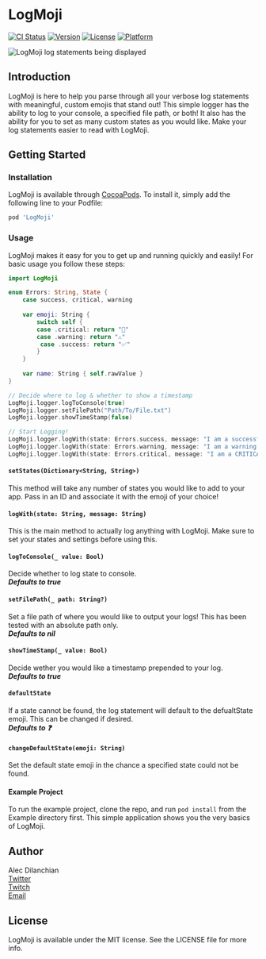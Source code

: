 # LogMoji

[![CI Status](https://img.shields.io/travis/adilanchian/LogMoji.svg?style=flat)](https://travis-ci.org/adilanchian/LogMoji)
[![Version](https://img.shields.io/cocoapods/v/LogMoji.svg?style=flat)](https://cocoapods.org/pods/LogMoji)
[![License](https://img.shields.io/cocoapods/l/LogMoji.svg?style=flat)](https://cocoapods.org/pods/LogMoji)
[![Platform](https://img.shields.io/cocoapods/p/LogMoji.svg?style=flat)](https://cocoapods.org/pods/LogMoji)

![LogMoji log statements being displayed](https://media.giphy.com/media/1wXf2OKTEy532ooEg4/giphy.gif)

## Introduction

LogMoji is here to help you parse through all your verbose log statements with meaningful, custom emojis that stand out! This simple logger has the ability to log to your console, a specified file path, or both! It also has the ability for you to set as many custom states as you would like. Make your log statements easier to read with LogMoji.

## Getting Started

### Installation

LogMoji is available through [CocoaPods](https://cocoapods.org). To install it, simply add the following line to your Podfile:

```ruby
pod 'LogMoji'
```

### Usage

LogMoji makes it easy for you to get up and running quickly and easily! For basic usage you follow these steps:

```swift
import LogMoji

enum Errors: String, State {
    case success, critical, warning
    
    var emoji: String {
        switch self {
        case .critical: return "🚨"
        case .warning: return "⚠️"
         case .success: return "✅"
        }
    }
    
    var name: String { self.rawValue }
}

// Decide where to log & whether to show a timestamp
LogMoji.logger.logToConsole(true)
LogMoji.logger.setFilePath("Path/To/File.txt")
LogMoji.logger.showTimeStamp(false)

// Start Logging!
LogMoji.logger.logWith(state: Errors.success, message: "I am a successful LogMoji message!")
LogMoji.logger.logWith(state: Errors.warning, message: "I am a warning LogMoji message!")
LogMoji.logger.logWith(state: Errors.critical, message: "I am a CRITICAL LogMoji message!")
```

#### `setStates(Dictionary<String, String>)`

This method will take any number of states you would like to add to your app. Pass in an ID and associate it with the emoji of your choice!

#### `logWith(state: String, message: String)`

This is the main method to actually log anything with LogMoji. Make sure to set your states and settings before using this.

#### `logToConsole(_ value: Bool)`

Decide whether to log state to console.<br>
**_Defaults to true_**

#### `setFilePath(_ path: String?)`

Set a file path of where you would like to output your logs! This has been tested with an absolute path only.<br>
**_Defaults to nil_**

#### `showTimeStamp(_ value: Bool)`

Decide wether you would like a timestamp prepended to your log.<br>
**_Defaults to true_**

#### `defaultState`

If a state cannot be found, the log statement will default to the defualtState emoji. This can be changed if desired.<br>
**_Defaults to ❓_**

#### `changeDefaultState(emoji: String)`

Set the default state emoji in the chance a specified state could not be found.

#### Example Project

To run the example project, clone the repo, and run `pod install` from the Example directory first. This simple application shows you the very basics of LogMoji.

## Author

Alec Dilanchian<br>
[Twitter](https://twitter.com/alec_dilanchian)<br>
[Twitch](https:/.twitch.tv.pixelogicdev)<br>
[Email](mailto:alec.d@pixelogicapps.com)

## License

LogMoji is available under the MIT license. See the LICENSE file for more info.
